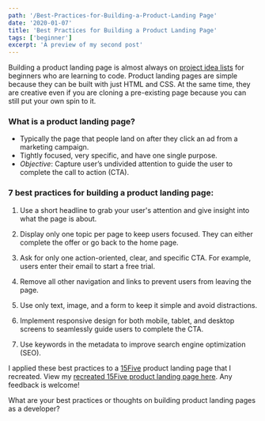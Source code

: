 ```yaml
---
path: '/Best-Practices-for-Building-a-Product-Landing Page'
date: '2020-01-07'
title: 'Best Practices for Building a Product Landing Page'
tags: ['beginner']
excerpt: 'A preview of my second post'
---
```


Building a product landing page is almost always on [project idea lists](https://www.freecodecamp.org/learn/responsive-web-design/responsive-web-design-projects/) for beginners who are learning to code. Product landing pages are simple because they can be built with just HTML and CSS. At the same time, they are creative even if you are cloning a pre-existing page because you can still put your own spin to it.

### What is a product landing page?

- Typically the page that people land on after they click an ad from a marketing campaign.
- Tightly focused, very specific, and have one single purpose.
- _Objective_: Capture user’s undivided attention to guide the user to complete the call to action (CTA).

### 7 best practices for building a product landing page:

1. Use a short headline to grab your user's attention and give insight into what the page is about.

2. Display only one topic per page to keep users focused. They can either complete the offer or go back to the home page.

3. Ask for only one action-oriented, clear, and specific CTA. For example, users enter their email to start a free trial.

4. Remove all other navigation and links to prevent users from leaving the page.

5. Use only text, image, and a form to keep it simple and avoid distractions.

6. Implement responsive design for both mobile, tablet, and desktop screens to seamlessly guide users to complete the CTA.

7. Use keywords in the metadata to improve search engine optimization (SEO).

I applied these best practices to a [15Five](https://www.15five.com/) product landing page that I recreated. View my [recreated 15Five product landing page here](https://sophi-li.github.io/15five-clone-ish/). Any feedback is welcome!

What are your best practices or thoughts on building product landing pages as a developer?
